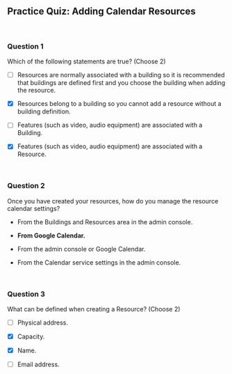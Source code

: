 ## Practice Quiz: Adding Calendar Resources
<br>


### Question 1

Which of the following statements are true? (Choose 2)

+ [ ] Resources are normally associated with a building so it is recommended that buildings are defined first and you choose the building when adding the resource.

+ [x] Resources belong to a building so you cannot add a resource without a building definition.

+ [ ] Features (such as video, audio equipment) are associated with a Building.

+ [x] Features (such as video, audio equipment) are associated with a Resource.

<br>

### Question 2

Once you have created your resources, how do you manage the resource calendar settings?

- From the Buildings and Resources area in the admin console.


- **From Google Calendar.**


- From the admin console or Google Calendar.


- From the Calendar service settings in the admin console.

<br>

### Question 3

What can be defined when creating a Resource? (Choose 2)

+ [ ] Physical address.

+ [x] Capacity.

+ [x] Name.

+ [ ] Email address.
